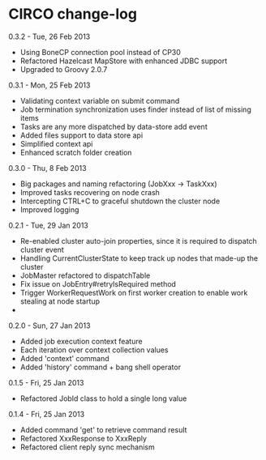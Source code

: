 CIRCO change-log
================
0.3.2 - Tue, 26 Feb 2013
- Using BoneCP connection pool instead of CP30
- Refactored Hazelcast MapStore with enhanced JDBC support
- Upgraded to Groovy 2.0.7

0.3.1 - Mon, 25 Feb 2013
- Validating context variable on submit command
- Job termination synchronization uses finder instead of list of missing items
- Tasks are any more dispatched by data-store add event
- Added files support to data store api
- Simplified context api
- Enhanced scratch folder creation

0.3.0 - Thu, 8 Feb 2013
- Big packages and naming refactoring (JobXxx -> TaskXxx)
- Improved tasks recovering on node crash
- Intercepting CTRL+C to graceful shutdown the cluster node
- Improved logging

0.2.1 - Tue, 29 Jan 2013
- Re-enabled cluster auto-join properties, since it is required to dispatch cluster event
- Handling CurrentClusterState to keep track up nodes that made-up the cluster
- JobMaster refactored to dispatchTable
- Fix issue on JobEntry#retryIsRequired method
- Trigger WorkerRequestWork on first worker creation to enable work stealing at node startup
-

0.2.0 - Sun, 27 Jan 2013
- Added job execution context feature
- Each iteration over context collection values
- Added 'context' command
- Added 'history' command + bang shell operator

0.1.5 - Fri, 25 Jan 2013
- Refactored JobId class to hold a single long value

0.1.4 - Fri, 25 Jan 2013
- Added command 'get' to retrieve command result
- Refactored XxxResponse to XxxReply
- Refactored client reply sync mechanism